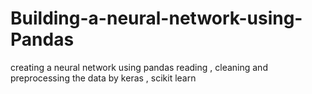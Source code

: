 # Building-a-neural-network-using-Pandas
creating a neural network using pandas reading , cleaning and preprocessing the data by keras , scikit learn
